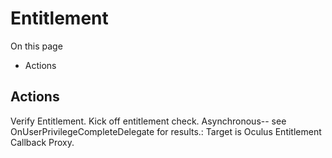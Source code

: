 # Entitlement

On this page 

  * Actions





## Actions

Verify Entitlement. Kick off entitlement check. Asynchronous-- see OnUserPrivilegeCompleteDelegate for results.: Target is Oculus Entitlement Callback Proxy.

